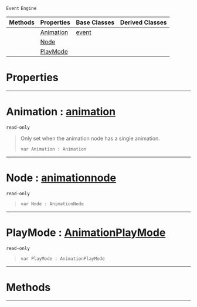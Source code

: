  `Event` `Engine`



|Methods|Properties|Base Classes|Derived Classes|
|---|---|---|---|
| |[ Animation](animationgraphevent.md#animation-zilch-engine-do)|[event](event.md)| |
| |[ Node](animationgraphevent.md#node-zilch-engine-documen)| | |
| |[ PlayMode](animationgraphevent.md#playmode-zilch-engine-doc)| | |


 #  Properties


---  
 #  Animation : [animation](animation.md)

 `read-only`

> Only set when the animation node has a single animation.
> ```TS:Nada
> var Animation : Animation


---  
 #  Node : [animationnode](animationnode.md)

 `read-only`

> 
> ```TS:Nada
> var Node : AnimationNode


---  
 #  PlayMode : [AnimationPlayMode](../enum_reference.md#animationplaymode)

 `read-only`

> 
> ```TS:Nada
> var PlayMode : AnimationPlayMode


---  
 #  Methods


---  
 

 